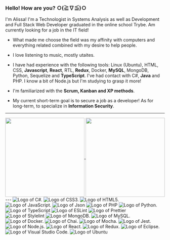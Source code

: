 ### Hello! How are you? Ｏ(≧∇≦)Ｏ

I'm Alissa! I'm a Technologist in Systems Analysis as well as Development and Full Stack Web Developer graduated in the online school Trybe. Am currently looking for a job in the IT field!

- What made me choose the field was my affinity with computers and everything related combined with my desire to help people.
+ I love listening to music, mostly utaites.
- I have had experience with the following tools: Linux (Ubuntu), HTML, CSS, **Javascript**, **React**, RTL, **Redux**, Docker, **MySQL**, MongoDB, Python, Sequelize and **TypeScript**. I've had contact with C#, **Java** and PHP. I know a bit of Node.js but I'm studying to grasp it more!
+ I'm familiarized with the **Scrum, Kanban and XP methods**.
- My current short-term goal is to secure a job as a developer! As for long-term, to specialize in **Information Security**.

---

<a href="https://github.com/anuraghazra/github-readme-stats">
  <img height=250 align="center" src="https://github-readme-stats.vercel.app/api?username=AlissaMaximo&show=prs_merged,prs_merged_percentage&show_icons=true&theme=ambient_gradient" />
</a>
<a href="https://github.com/anuraghazra/convoychat">
  <img height=250 align="center" src="https://github-readme-stats.vercel.app/api/top-langs/?username=AlissaMaximo&layout=donut" />
</a>
---
<img alt="Logo of C#." src="https://img.shields.io/badge/C%23-239120?style=for-the-badge&logo=c-sharp&logoColor=white" />
<img alt="Logo of CSS3." src="https://img.shields.io/badge/CSS3-1572B6?style=for-the-badge&logo=css3&logoColor=white" />
<img alt="Logo of HTML5." src="https://img.shields.io/badge/HTML5-E34F26?style=for-the-badge&logo=html5&logoColor=white" />
<img alt="Logo of JavaScript." src="https://img.shields.io/badge/JavaScript-323330?style=for-the-badge&logo=javascript&logoColor=F7DF1E" />
<img alt="Logo of Json" src="https://img.shields.io/badge/json-5E5C5C?style=for-the-badge&logo=json&logoColor=white" />
<img alt="Logo of PHP" src="https://img.shields.io/badge/PHP-777BB4?style=for-the-badge&logo=php&logoColor=white" />
<img alt="Logo of Python." src="https://img.shields.io/badge/Python-FFD43B?style=for-the-badge&logo=python&logoColor=blue" />
<img alt="Logo of TypeScript" src="https://img.shields.io/badge/TypeScript-007ACC?style=for-the-badge&logo=typescript&logoColor=white" />

<img alt="Logo of ESLint" src="https://img.shields.io/badge/eslint-3A33D1?style=for-the-badge&logo=eslint&logoColor=white" />
<img alt="Logo of Prettier" src="https://img.shields.io/badge/prettier-1A2C34?style=for-the-badge&logo=prettier&logoColor=F7BA3E" />
<img alt="Logo of Stylelint" src="https://img.shields.io/badge/stylelint-000?style=for-the-badge&logo=stylelint&logoColor=white" />


<img alt="Logo of MongoDB." src="https://img.shields.io/badge/MongoDB-4EA94B?style=for-the-badge&logo=mongodb&logoColor=white" />
<img alt="Logo of MySQL." src="https://img.shields.io/badge/MySQL-005C84?style=for-the-badge&logo=mysql&logoColor=white" />
<img alt="Logo of Docker." src="https://img.shields.io/badge/Docker-2CA5E0?style=for-the-badge&logo=docker&logoColor=white" />
<img alt="Logo of Chai." src="https://img.shields.io/badge/chai-A30701?style=for-the-badge&logo=chai&logoColor=white" />
<img alt="Logo of Mocha." src="https://img.shields.io/badge/Mocha-8D6748?style=for-the-badge&logo=Mocha&logoColor=white" />
<img alt="Logo of Jest." src="https://img.shields.io/badge/Jest-C21325?style=for-the-badge&logo=jest&logoColor=white" />
<img alt="Logo of Node.js." src="https://img.shields.io/badge/Node%20js-339933?style=for-the-badge&logo=nodedotjs&logoColor=white" />
<img alt="Logo of React." src="https://img.shields.io/badge/React-20232A?style=for-the-badge&logo=react&logoColor=61DAFB" />
<img alt="Logo of Redux." src="https://img.shields.io/badge/Redux-593D88?style=for-the-badge&logo=redux&logoColor=white" />

<img alt="Logo of Eclipse." src="https://img.shields.io/badge/Eclipse-2C2255?style=for-the-badge&logo=eclipse&logoColor=white" />
<img alt="Logo of Visual Studio Code." src="https://img.shields.io/badge/Visual_Studio-5C2D91?style=for-the-badge&logo=visual%20studio&logoColor=white" />


<img alt="Logo of Ubuntu" src="https://img.shields.io/badge/Ubuntu-E95420?style=for-the-badge&logo=ubuntu&logoColor=white" />
